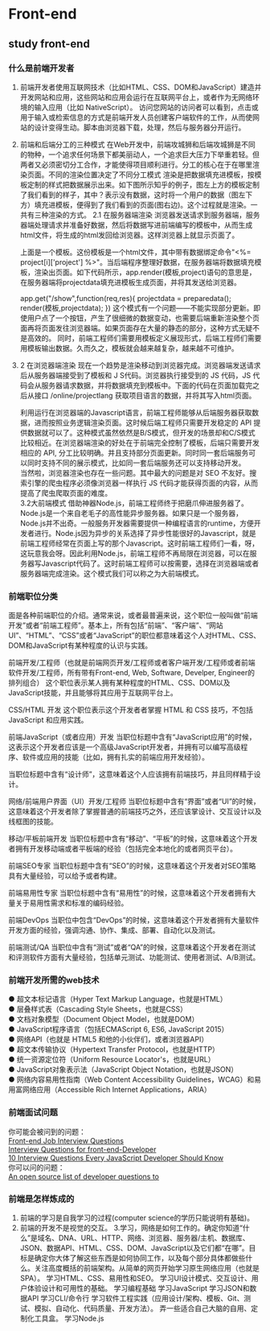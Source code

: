 # Front-end
## study front-end
### 什么是前端开发者
 1. 前端开发者使用互联网技术（比如HTML、CSS、DOM和JavaScript）建造并开发网站和应用，这些网站和应用会运行在互联网平台上，或者作为无网络环境的输入应用（比如 NativeScript）。
       访问您网站的访问者可以看到，点击或用于输入或检索信息的方式是前端开发人员创建客户端软件的工作，从而使网站的设计变得生动。脚本由浏览器下载，处理，然后与服务器分开运行。
 2. 前端和后端分工的三种模式
        在Web开发中，前端攻城狮和后端攻城狮是不同的物种，一个追求任何场景下都美丽动人，一个追求巨大压力下举重若轻。但两者又必须密切分工合作，才能使得项目顺利进行。分工的核心在于在哪里渲染页面。不同的渲染位置决定了不同分工模式
        渲染是把数据填充进模板，按模板定制的样式把数据展示出来。如下图所示知乎的例子，图左上方的模板定制了我们看到的样子，其中？表示没有数据，这时将一个用户的数据（图左下方）填充进模板，便得到了我们看到的页面(图右边)。这个过程就是渲染。一共有三种渲染的方式。
2.1 在服务器端渲染
      浏览器发送请求到服务器端，服务器端处理请求并准备好数据，然后将数据写进前端编写的模板中，从而生成html文件，将生成的html发回给浏览器。这样浏览器上就显示页面了。




      上面是一个模板。这份模板是一个html文件，其中带有数据绑定命令"<td><%= project[i]['project'] %></td>"。当后端程序整理好数据，在服务器端将数据填充模板，渲染出页面。如下代码所示，app.render(模板,project)语句的意思是，在服务器端将projectdata填充进模板生成页面，并将其发送给浏览器。

      app.get("/show",function(req,res){
            projectdata = preparedata();
            render(模板,projectdata);
      })
      这个模式有一个问题——不能实现部分更新。即使用户点了一个按钮，产生了很细微的数据变动，也需要后端重新渲染整个页面再将页面发往浏览器端。如果页面存在大量的静态的部分，这种方式无疑不是高效的。
      同时，前端工程师们需要用模板定义展现形式，后端工程师们需要用模板输出数据。久而久之，模板就会越来越复杂，越来越不可维护。
2. 2 在浏览器端渲染
      现在一个趋势是渲染移动到浏览器完成。浏览器端发送请求后从服务器端接受到了模板和 J S代码。浏览器执行接受到的 JS 代码，JS 代码会从服务器请求数据，并将数据填充到模板中。下面的代码在页面加载完之后从接口 /online/projectlang 获取项目语言的数据，并将其写入html页面。

      利用运行在浏览器端的Javascript语言，前端工程师能够从后端服务器获取数据，进而按照业务逻辑渲染页面。这时候后端工程师只需要开发稳定的 API 提供数据就可以了。这种模式虽然依然是B/S模式，但开发的场景却和C/S模式比较相近。在浏览器端渲染的好处在于前端完全控制了模板，后端只需要开发相应的 API, 分工比较明确。并且支持部分页面更新。同时同一套后端服务可以同时支持不同的展示模式，比如同一套后端服务还可以支持移动开发。</br>
      当然啦，浏览器渲染也存在一些问题。其中最大的问题是对 SEO 不友好。搜索引擎的爬虫程序必须像浏览器一样执行 JS 代码才能获得页面的内容，从而提高了爬虫爬取页面的难度。</br>
   3.2大前端模式
      借助神器Node.js，前端工程师终于把磨爪伸进服务器了。Node.js是一个来自老毛子的高性能异步服务器。如果只是一个服务器，Node.js并不出奇。一般服务开发器需要提供一种编程语言的runtime，方便开发者进行。Node.js因为异步的关系选择了异步性能很好的Javascript，就是前端工程师经常在页面上写的那个Javascript。这时前端工程师们一看，呀，这玩意我会呀。因此利用Node.js，前端工程师不再局限在浏览器，可以在服务器写Javascript代码了。这时前端工程师可以按需要，选择在浏览器端或者服务器端完成渲染。这个模式我们可以称之为大前端模式。
### 前端职位分类

 面是各种前端职位的介绍。通常来说，或者最普遍来说，这个职位一般叫做“前端开发”或者“前端工程师”。基本上，所有包括“前端”、“客户端”、“网站UI”、“HTML”、“CSS”或者“JavaScript”的职位都意味着这个人对HTML、CSS、DOM和JavaScript有某种程度的认识与实践。

前端开发/工程师（也就是前端网页开发/工程师或者客户端开发/工程师或者前端软件开发/工程师，所有带有Front-end, Web, Software, Develper, Engineer的排列组合）
这个职位表示某人拥有某种程度的HTML、CSS、DOM以及JavaScript技能，并且能够将其应用于互联网平台上。

CSS/HTML 开发
这个职位表示这个开发者者掌握 HTML 和 CSS 技巧，不包括 JavaScript 和应用实践。

前端JavaScript（或者应用）开发
当职位标题中含有“JavaScript应用”的时候，这表示这个开发者应该是一个高级JavaScript开发者，并拥有可以编写高级程序、软件或应用的技能（比如，拥有扎实的前端应用开发经验）。

当职位标题中含有“设计师”，这意味着这个人应该拥有前端技巧，并且同样精于设计。

网络/前端用户界面（UI）开发/工程师
当职位标题中含有“界面”或者“UI”的时候，这意味着这个开发者除了掌握普通的前端技巧之外，还应该掌设计、交互设计以及线框图的技能。

移动/平板前端开发
当职位标题中含有“移动”、“平板”的时候，这意味着这个开发者拥有开发移动端或者平板端的经验（包括完全本地化的或者网页平台）。

前端SEO专家
当职位标题中含有“SEO”的时候，这意味着这个开发者对SEO策略具有大量经验，可以给予或者构建。

前端易用性专家
当职位标题中含有“易用性”的时候，这意味着这个开发者拥有大量关于易用性需求和标准的编码经验。

前端DevOps
当职位中包含“DevOps”的时候，这意味着这个开发者拥有大量软件开发方面的经验，强调沟通、协作、集成、部署、自动化以及测试。

前端测试/QA
当职位中含有“测试”或者“QA”的时候，这意味着这个开发者在测试和评测软件方面有大量经验，包括单元测试、功能测试、使用者测试、A/B测试。
### 前端开发所需的web技术
  ● 超文本标记语言（Hyper Text Markup Language，也就是HTML）</br>
  ● 层叠样式表（Cascading Style Sheets，也就是CSS）</br>
  ● 文档对象模型（Document Object Model，也就是DOM）</br>
  ● JavaScript程序语言（包括ECMAScript 6, ES6, JavaScript 2015）</br>
  ● 网络API（也就是 HTML5 和他的小伙伴们，或者浏览器API）</br>
  ● 超文本传输协议（Hypertext Transfer Protocol，也就是HTTP）</br>
  ● 统一资源定位符（Uniform Resource Locator's，也就是URL）</br>
  ● JavaScript对象表示法（JavaScript Object Notation，也就是JSON）</br>
  ● 网络内容易用性指南（Web Content Accessibility Guidelines，WCAG）和易用富网络应用（Accessible Rich Internet Applications，ARIA）  
 ### 前端面试问题
你可能会被问到的问题：</br>
 [ Front-end Job Interview Questions](http://h5bp.github.io/Front-end-Developer-Interview-Questions/)</br>
  [ Interview Questions for front-end-Developer](http://thatjsdude.com/interview/index.html)</br>
  [10 Interview Questions Every JavaScript Developer Should Know](https://medium.com/javascript-scene/10-interview-questions-every-javascript-developer-should-know-6fa6bdf5ad95)</br>
你可以问的问题：</br>
  [ An open source list of developer questions to](https://github.com/ChiperSoft/InterviewThis)</br>
### 前端是怎样炼成的
1. 前端的学习是自我学习的过程(computer science的学历只能说明有基础)。
2. 前端的开发不是视觉的交互。
3.学习，网络是如何工作的。确定你知道“什么”是域名、DNA、URL、HTTP、网络、浏览器、服务器/主机、数据库、JSON、数据API、HTML、CSS、DOM、JavaScript以及它们都“在哪”。目标是确定你大体了解这些东西是如何协同工作，以及每个部分具体都做些什么。关注高度概括的前端架构。从简单的网页开始学习原生网络应用（也就是SPA）。
学习HTML、CSS、易用性和SEO。
学习UI设计模式、交互设计、用户体验设计和可用性的基础。
学习编程基础
学习JavaScript
学习JSON和数据API
学习CLI/命令行
学习软件工程实践（应用设计/架构、模板、Git、测试、模拟、自动化、代码质量、开发方法）。
弄一些适合自己大脑的自用、定制化工具盒。
学习Node.js

  
